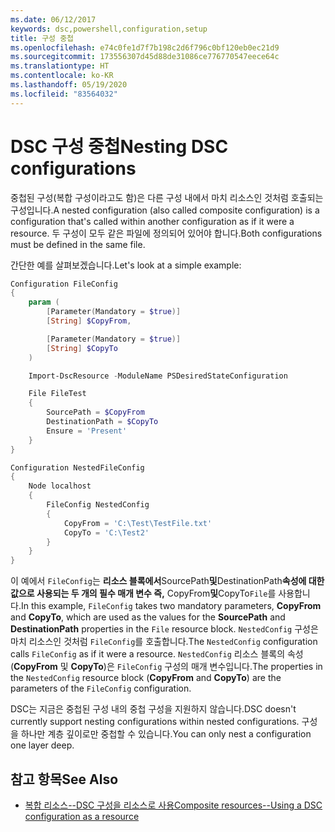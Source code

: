 ```yaml
---
ms.date: 06/12/2017
keywords: dsc,powershell,configuration,setup
title: 구성 중첩
ms.openlocfilehash: e74c0fe1d7f7b198c2d6f796c0bf120eb0ec21d9
ms.sourcegitcommit: 173556307d45d88de31086ce776770547eece64c
ms.translationtype: HT
ms.contentlocale: ko-KR
ms.lasthandoff: 05/19/2020
ms.locfileid: "83564032"
---
```

# <a name="nesting-dsc-configurations"></a><span data-ttu-id="12927-103">DSC 구성 중첩</span><span class="sxs-lookup"><span data-stu-id="12927-103">Nesting DSC configurations</span></span>

<span data-ttu-id="12927-104">중첩된 구성(복합 구성이라고도 함)은 다른 구성 내에서 마치 리소스인 것처럼 호출되는 구성입니다.</span><span class="sxs-lookup"><span data-stu-id="12927-104">A nested configuration (also called composite configuration) is a configuration that's called within another configuration as if it were a resource.</span></span> <span data-ttu-id="12927-105">두 구성이 모두 같은 파일에 정의되어 있어야 합니다.</span><span class="sxs-lookup"><span data-stu-id="12927-105">Both configurations must be defined in the same file.</span></span>

<span data-ttu-id="12927-106">간단한 예를 살펴보겠습니다.</span><span class="sxs-lookup"><span data-stu-id="12927-106">Let's look at a simple example:</span></span>

```powershell
Configuration FileConfig
{
    param (
        [Parameter(Mandatory = $true)]
        [String] $CopyFrom,

        [Parameter(Mandatory = $true)]
        [String] $CopyTo
    )

    Import-DscResource -ModuleName PSDesiredStateConfiguration

    File FileTest
    {
        SourcePath = $CopyFrom
        DestinationPath = $CopyTo
        Ensure = 'Present'
    }
}

Configuration NestedFileConfig
{
    Node localhost
    {
        FileConfig NestedConfig
        {
            CopyFrom = 'C:\Test\TestFile.txt'
            CopyTo = 'C:\Test2'
        }
    }
}
```

<span data-ttu-id="12927-107">이 예에서 `FileConfig`는 **리소스 블록에서**SourcePath**및**DestinationPath**속성에 대한 값으로 사용되는 두 개의 필수 매개 변수 즉,** CopyFrom**및**CopyTo`File`를 사용합니다.</span><span class="sxs-lookup"><span data-stu-id="12927-107">In this example, `FileConfig` takes two mandatory parameters, **CopyFrom** and **CopyTo**, which are used as the values for the **SourcePath** and **DestinationPath** properties in the `File` resource block.</span></span> <span data-ttu-id="12927-108">`NestedConfig` 구성은 마치 리소스인 것처럼 `FileConfig`를 호출합니다.</span><span class="sxs-lookup"><span data-stu-id="12927-108">The `NestedConfig` configuration calls `FileConfig` as if it were a resource.</span></span> <span data-ttu-id="12927-109">`NestedConfig` 리소스 블록의 속성(**CopyFrom** 및 **CopyTo**)은 `FileConfig` 구성의 매개 변수입니다.</span><span class="sxs-lookup"><span data-stu-id="12927-109">The properties in the `NestedConfig` resource block (**CopyFrom** and **CopyTo**) are the parameters of the `FileConfig` configuration.</span></span>

<span data-ttu-id="12927-110">DSC는 지금은 중첩된 구성 내의 중첩 구성을 지원하지 않습니다.</span><span class="sxs-lookup"><span data-stu-id="12927-110">DSC doesn't currently support nesting configurations within nested configurations.</span></span> <span data-ttu-id="12927-111">구성을 하나만 계층 깊이로만 중첩할 수 있습니다.</span><span class="sxs-lookup"><span data-stu-id="12927-111">You can only nest a configuration one layer deep.</span></span>

## <a name="see-also"></a><span data-ttu-id="12927-112">참고 항목</span><span class="sxs-lookup"><span data-stu-id="12927-112">See Also</span></span>

- [<span data-ttu-id="12927-113">복합 리소스--DSC 구성을 리소스로 사용</span><span class="sxs-lookup"><span data-stu-id="12927-113">Composite resources--Using a DSC configuration as a resource</span></span>](../resources/authoringResourceComposite.md)
